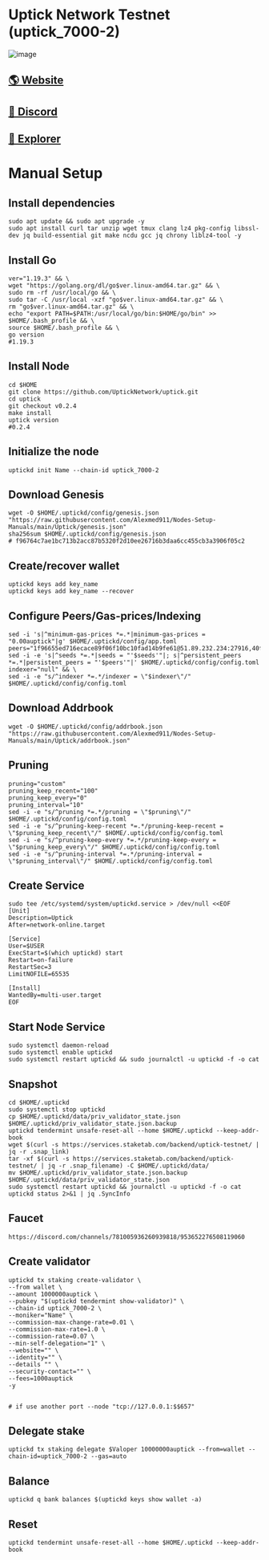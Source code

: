 # Uptick Network Testnet (uptick_7000-2)

![image](https://miro.medium.com/max/1400/1*aCkSgk39Uhfb-1wzgTy5Pg.png)

## <a href="https://www.uptick.network/">🌎 Website </a>
## <a href="https://discord.gg/479QrBHbq2">💎 Discord </a>
## <a href="https://uptick.explorers.guru/">🚀 Explorer </a>

# Manual Setup

## Install dependencies
```
sudo apt update && sudo apt upgrade -y
sudo apt install curl tar unzip wget tmux clang lz4 pkg-config libssl-dev jq build-essential git make ncdu gcc jq chrony liblz4-tool -y
```
## Install Go
```
ver="1.19.3" && \
wget "https://golang.org/dl/go$ver.linux-amd64.tar.gz" && \
sudo rm -rf /usr/local/go && \
sudo tar -C /usr/local -xzf "go$ver.linux-amd64.tar.gz" && \
rm "go$ver.linux-amd64.tar.gz" && \
echo "export PATH=$PATH:/usr/local/go/bin:$HOME/go/bin" >> $HOME/.bash_profile && \
source $HOME/.bash_profile && \
go version    
#1.19.3
```
## Install Node

```
cd $HOME
git clone https://github.com/UptickNetwork/uptick.git
cd uptick
git checkout v0.2.4
make install
uptick version         
#0.2.4
```
## Initialize the node
```
uptickd init Name --chain-id uptick_7000-2
```

## Download Genesis
```
wget -O $HOME/.uptickd/config/genesis.json "https://raw.githubusercontent.com/Alexmed911/Nodes-Setup-Manuals/main/Uptick/genesis.json"
sha256sum $HOME/.uptickd/config/genesis.json
# f96764c7ae1bc713b2acc87b5320f2d10ee26716b3daa6cc455cb3a3906f05c2
```
## Create/recover wallet
```
uptickd keys add key_name
uptickd keys add key_name --recover
```

## Configure Peers/Gas-prices/Indexing
```
sed -i 's|^minimum-gas-prices *=.*|minimum-gas-prices = "0.00auptick"|g' $HOME/.uptickd/config/app.toml
peers="1f96655ed716ecace89f06f10bc10fad14b9fe61@51.89.232.234:27916,40ffd59440b11d63bfb8e20cfed5b36f282a06b3@154.12.238.247:31656,507999588745d6021c012b736c795a93348ae0cd@95.214.55.155:20656,38d149fd90fdc0cd3509b697ad65ff9f6f20cd8f@65.108.6.45:60956"
sed -i -e 's|^seeds *=.*|seeds = "'$seeds'"|; s|^persistent_peers *=.*|persistent_peers = "'$peers'"|' $HOME/.uptickd/config/config.toml
indexer="null" && \
sed -i -e "s/^indexer *=.*/indexer = \"$indexer\"/" $HOME/.uptickd/config/config.toml
```
## Download Addrbook
```
wget -O $HOME/.uptickd/config/addrbook.json "https://raw.githubusercontent.com/Alexmed911/Nodes-Setup-Manuals/main/Uptick/addrbook.json"
```
## Pruning
```
pruning="custom"
pruning_keep_recent="100"
pruning_keep_every="0"
pruning_interval="10"
sed -i -e "s/^pruning *=.*/pruning = \"$pruning\"/" $HOME/.uptickd/config/config.toml
sed -i -e "s/^pruning-keep-recent *=.*/pruning-keep-recent = \"$pruning_keep_recent\"/" $HOME/.uptickd/config/config.toml
sed -i -e "s/^pruning-keep-every *=.*/pruning-keep-every = \"$pruning_keep_every\"/" $HOME/.uptickd/config/config.toml
sed -i -e "s/^pruning-interval *=.*/pruning-interval = \"$pruning_interval\"/" $HOME/.uptickd/config/config.toml
```
## Create Service
```
sudo tee /etc/systemd/system/uptickd.service > /dev/null <<EOF
[Unit]
Description=Uptick
After=network-online.target

[Service]
User=$USER
ExecStart=$(which uptickd) start
Restart=on-failure
RestartSec=3
LimitNOFILE=65535

[Install]
WantedBy=multi-user.target
EOF
```
## Start Node Service
```
sudo systemctl daemon-reload
sudo systemctl enable uptickd
sudo systemctl restart uptickd && sudo journalctl -u uptickd -f -o cat
```
## Snapshot
```
cd $HOME/.uptickd
sudo systemctl stop uptickd
cp $HOME/.uptickd/data/priv_validator_state.json $HOME/.uptickd/priv_validator_state.json.backup
uptickd tendermint unsafe-reset-all --home $HOME/.uptickd --keep-addr-book
wget $(curl -s https://services.staketab.com/backend/uptick-testnet/ | jq -r .snap_link)
tar -xf $(curl -s https://services.staketab.com/backend/uptick-testnet/ | jq -r .snap_filename) -C $HOME/.uptickd/data/
mv $HOME/.uptickd/priv_validator_state.json.backup $HOME/.uptickd/data/priv_validator_state.json
sudo systemctl restart uptickd && journalctl -u uptickd -f -o cat
uptickd status 2>&1 | jq .SyncInfo
```
## Faucet
```
https://discord.com/channels/781005936260939818/953652276508119060
```
## Create validator
```
uptickd tx staking create-validator \
--from wallet \
--amount 1000000auptick \
--pubkey "$(uptickd tendermint show-validator)" \
--chain-id uptick_7000-2 \
--moniker="Name" \
--commission-max-change-rate=0.01 \
--commission-max-rate=1.0 \
--commission-rate=0.07 \
--min-self-delegation="1" \
--website="" \
--identity="" \
--details "" \
--security-contact="" \
--fees=1000auptick
-y

  
# if use another port --node "tcp://127.0.0.1:$$657"
  ``` 
##  Delegate stake
```
uptickd tx staking delegate $Valoper 10000000auptick --from=wallet --chain-id=uptick_7000-2 --gas=auto
```
##  Balance
```
uptickd q bank balances $(uptickd keys show wallet -a)
```
##  Reset
```
uptickd tendermint unsafe-reset-all --home $HOME/.uptickd --keep-addr-book
